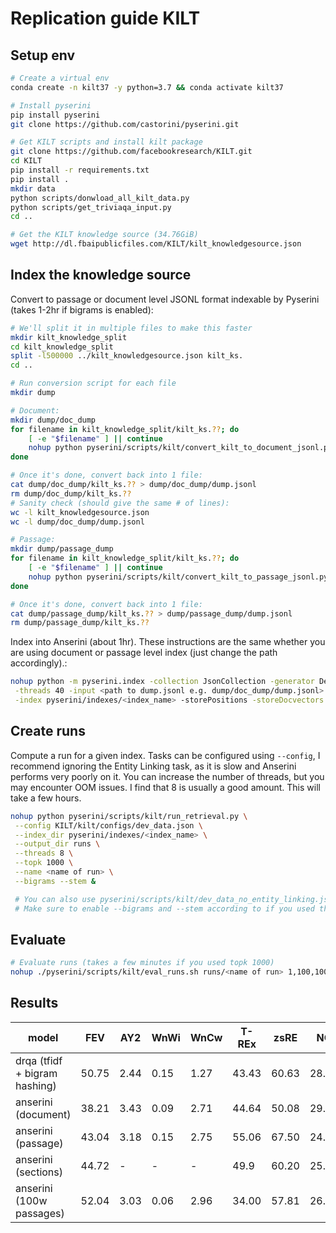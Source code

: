 # Replication guide KILT

## Setup env

```bash
# Create a virtual env
conda create -n kilt37 -y python=3.7 && conda activate kilt37

# Install pyserini
pip install pyserini
git clone https://github.com/castorini/pyserini.git

# Get KILT scripts and install kilt package
git clone https://github.com/facebookresearch/KILT.git
cd KILT
pip install -r requirements.txt
pip install .
mkdir data
python scripts/donwload_all_kilt_data.py
python scripts/get_triviaqa_input.py
cd ..

# Get the KILT knowledge source (34.76GiB)
wget http://dl.fbaipublicfiles.com/KILT/kilt_knowledgesource.json
```

## Index the knowledge source

Convert to passage or document level JSONL format indexable by Pyserini (takes 1-2hr if bigrams is enabled):

```bash
# We'll split it in multiple files to make this faster
mkdir kilt_knowledge_split
cd kilt_knowledge_split
split -l500000 ../kilt_knowledgesource.json kilt_ks.
cd ..

# Run conversion script for each file
mkdir dump

# Document:
mkdir dump/doc_dump
for filename in kilt_knowledge_split/kilt_ks.??; do
    [ -e "$filename" ] || continue
    nohup python pyserini/scripts/kilt/convert_kilt_to_document_jsonl.py --input "$filename" --output dump/doc_dump/$(basename "$filename") --bigrams --stem --flen 500000 > nohup_$(basename "$filename").out &
done

# Once it's done, convert back into 1 file:
cat dump/doc_dump/kilt_ks.?? > dump/doc_dump/dump.jsonl
rm dump/doc_dump/kilt_ks.??
# Sanity check (should give the same # of lines):
wc -l kilt_knowledgesource.json
wc -l dump/doc_dump/dump.jsonl

# Passage:
mkdir dump/passage_dump
for filename in kilt_knowledge_split/kilt_ks.??; do
    [ -e "$filename" ] || continue
    nohup python pyserini/scripts/kilt/convert_kilt_to_passage_jsonl.py --input "$filename" --output dump/passage_dump/$(basename "$filename") --sections --bigrams --stem --flen 500000 > nohup_$(basename "$filename").out &
done

# Once it's done, convert back into 1 file:
cat dump/passage_dump/kilt_ks.?? > dump/passage_dump/dump.jsonl
rm dump/passage_dump/kilt_ks.??
``` 

Index into Anserini (about 1hr). These instructions are the same whether you are using document or passage level index (just change the path accordingly).:

```bash
nohup python -m pyserini.index -collection JsonCollection -generator DefaultLuceneDocumentGenerator \
 -threads 40 -input <path to dump.jsonl e.g. dump/doc_dump/dump.jsonl> \
 -index pyserini/indexes/<index_name> -storePositions -storeDocvectors -storeContents &
```

## Create runs

Compute a run for a given index. Tasks can be configured using `--config`, I recommend ignoring the Entity Linking task, as it is slow and Anserini performs very poorly on it. You can increase the number of threads, but you may encounter OOM issues. I find that 8 is usually a good amount. This will take a few hours.

```bash
nohup python pyserini/scripts/kilt/run_retrieval.py \
 --config KILT/kilt/configs/dev_data.json \
 --index_dir pyserini/indexes/<index_name> \
 --output_dir runs \
 --threads 8 \
 --topk 1000 \
 --name <name of run> \
 --bigrams --stem &

 # You can also use pyserini/scripts/kilt/dev_data_no_entity_linking.json
 # Make sure to enable --bigrams and --stem according to if you used them in your index
```

## Evaluate

```bash
# Evaluate runs (takes a few minutes if you used topk 1000)
nohup ./pyserini/scripts/kilt/eval_runs.sh runs/<name of run> 1,100,1000 &
```

## Results

| model | FEV | AY2 | WnWi | WnCw | T-REx | zsRE | NQ | HoPo | TQA | ELI5 | WoW |
|-|-|-|-|-|-|-|-|-|-|-|-|
| drqa (tfidf + bigram hashing) | 50.75 | 2.44 | 0.15 | 1.27 | 43.43 | 60.63 | 28.59 | 34.63 | 45.70 | 11.02 | 41.82 |
| anserini (document) | 38.21 | 3.43 | 0.09 | 2.71 | 44.64 | 50.08 | 29.93 | 38.37 | 36.76 | 7.17 | 22.27 |
| anserini (passage) | 43.04 | 3.18 | 0.15 | 2.75 | 55.06 | 67.50 | 24.64 | 41.43 | 24.95 | 5.84 | 24.85 |
| anserini (sections) | 44.72 | - | - | - | 49.9 | 60.20 | 25.06 | 40.84 | 30.7 | 7.1 | 21.55 |
| anserini (100w passages) | 52.04 | 3.03 | 0.06 | 2.96 | 34.00 | 57.81 | 26.33 | 41.41 | 31.74 | 6.83 | 28.74 |

